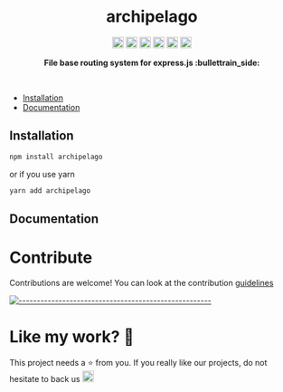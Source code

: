 <h1 align="center">archipelago</h1>

<p align="center">
    <a href="https://github.com/adrien2p/archipelago/graphs/contributors"><img alt="Contributors" src="https://img.shields.io/github/contributors/adrien2p/archipelago.svg" height="20"/></a>
    <a href="https://github.com/adrien2p/archipelago/commits/main"><img alt="Activity" src="https://img.shields.io/github/commit-activity/m/adrien2p/archipelago?style=flat" height="20"/></a>
    <a href="https://github.com/adrien2p/archipelago/issues"><img alt="Issues" src="https://img.shields.io/github/issues/adrien2p/archipelago?style=flat" height="20"/></a>
    <a href="https://github.com/adrien2p/archipelago/blob/main/LICENSE"><img alt="Licence" src="https://img.shields.io/github/license/adrien2p/archipelago?style=flat" height="20"/></a>
    <a href="https://github.com/adrien2p/archipelago/blob/main/CONTRIBUTING.md"><img alt="Contributing" src="https://img.shields.io/badge/PRs-welcome-brightgreen.svg?style=flat" height="20"/></a>
    <a href="https://github.com/sponsors/adrien2p"><img alt="sponsor" src="https://img.shields.io/static/v1?label=Sponsor&message=%E2%9D%A4&logo=GitHub&color=%23fe8e86" height="20"/></a>
</p>    

<p align="center">
  <b>File base routing system for express.js :bullettrain_side:</b></br>
</p>

<br />

- [Installation](#installation)
- [Documentation](#documentation)

## Installation

```bash
npm install archipelago
```

or if you use yarn
    
```bash
yarn add archipelago
```

## Documentation

# Contribute

Contributions are welcome! You can look at the contribution [guidelines](./CONTRIBUTING.md)

[![-----------------------------------------------------](https://raw.githubusercontent.com/andreasbm/readme/master/assets/lines/cloudy.png)](#like-my-work-heartbeat)

# Like my work? :heartbeat:

This project needs a :star: from you.
If you really like our projects, do not hesitate to back us <a href="https://github.com/sponsors/adrien2p"><img alt="sponsor" src="https://img.shields.io/static/v1?label=Sponsor&message=%E2%9D%A4&logo=GitHub&color=%23fe8e86" height="20"/></a>